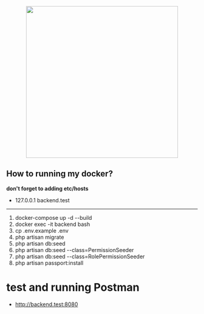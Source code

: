 <p align="center"><img src="https://avatars.githubusercontent.com/u/59710027?v=4" width="400"></p>

## How to running my docker?

**don't forget to adding etc/hosts**

-   127.0.0.1 backend.test

---

1. docker-compose up -d --build
2. docker exec -it backend bash
3. cp .env.example .env
4. php artisan migrate
5. php artisan db:seed
6. php artisan db:seed --class=PermissionSeeder
7. php artisan db:seed --class=RolePermissionSeeder
8. php artisan passport:install

# test and running Postman

-   http://backend.test:8080
